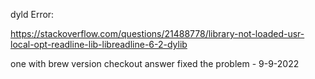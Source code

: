 dyld Error: 

https://stackoverflow.com/questions/21488778/library-not-loaded-usr-local-opt-readline-lib-libreadline-6-2-dylib

one with brew version checkout answer fixed the problem - 9-9-2022
